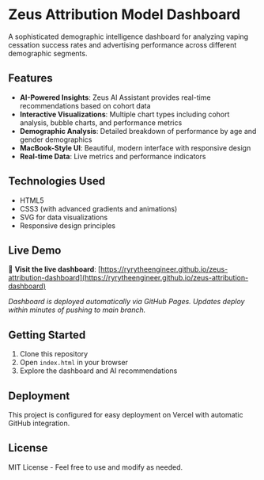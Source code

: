 # Zeus Attribution Model Dashboard

A sophisticated demographic intelligence dashboard for analyzing vaping cessation success rates and advertising performance across different demographic segments.

## Features

- **AI-Powered Insights**: Zeus AI Assistant provides real-time recommendations based on cohort data
- **Interactive Visualizations**: Multiple chart types including cohort analysis, bubble charts, and performance metrics
- **Demographic Analysis**: Detailed breakdown of performance by age and gender demographics
- **MacBook-Style UI**: Beautiful, modern interface with responsive design
- **Real-time Data**: Live metrics and performance indicators

## Technologies Used

- HTML5
- CSS3 (with advanced gradients and animations)
- SVG for data visualizations
- Responsive design principles

## Live Demo

🚀 **Visit the live dashboard**: [https://ryrytheengineer.github.io/zeus-attribution-dashboard](https://ryrytheengineer.github.io/zeus-attribution-dashboard)

*Dashboard is deployed automatically via GitHub Pages. Updates deploy within minutes of pushing to main branch.*

## Getting Started

1. Clone this repository
2. Open `index.html` in your browser
3. Explore the dashboard and AI recommendations

## Deployment

This project is configured for easy deployment on Vercel with automatic GitHub integration.

## License

MIT License - Feel free to use and modify as needed.
